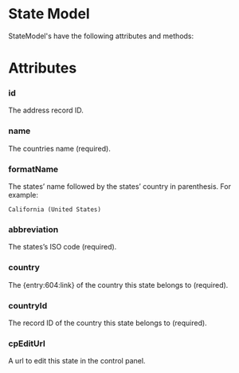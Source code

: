 # State Model
StateModel's have the following attributes and methods:

# Attributes

### id
The address record ID.

### name
The countries name (required).

### formatName

The states’ name followed by the states’ country in parenthesis. For example:

`California (United States)`

### abbreviation
The states’s ISO code (required).

### country
The {entry:604:link} of the country this state belongs to (required).

### countryId
The record ID of the country this state belongs to (required).

### cpEditUrl
A url to edit this state in the control panel.

